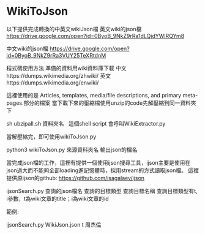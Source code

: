 # WikiToJson
以下提供完成轉換的中英文wikiJson檔
英文wiki的json檔
https://drive.google.com/open?id=0ByoB_9NkZ9rRa1dLQjdYWlRQYm8 

中文wiki的json檔
https://drive.google.com/open?id=0ByoB_9NkZ9rRa3VUY25TeXRtdnM

程式碼使用方法
準備的資料用wiki資料庫下載
中文https://dumps.wikimedia.org/zhwiki/
英文https://dumps.wikimedia.org/enwiki/

這裡使用的是 Articles, templates, media/file descriptions, and primary meta-pages.部分的檔案
當下載下來的壓縮檔使用unzip的code先解壓縮到同一資料夾下

sh ubzipall.sh 資料夾名   
這個shell script 會呼叫WikiExtractor.py

當解壓縮完，即可使用wikiToJson.py

python3 wikiToJson.py 來源資料夾名 輸出json的檔名


當完成json檔的工作，這裡有提供一個使用ijson搜尋工具，ijson主要是使用在json過大而不能夠全部loading進記憶體時，採用stream的方式讀取json檔。
這裡提供原ijson的github: https://github.com/isagalaev/ijson

ijsonSearch.py 查詢的json檔名 查詢的目標類型 查詢目標名稱
查詢目標類型有t, i參數，t為wiki文章的title；i為wiki文章的id

範例:

ijsonSearch.py WikiJson.json t 周杰倫
